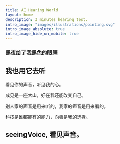 ```yaml
---
title: AI Hearing World
layout: home
description: 3 minutes hearing test.
intro_image: "images/illustrations/pointing.svg"
intro_image_absolute: true
intro_image_hide_on_mobile: true
---
```


### 黑夜给了我黑色的眼睛
## 我也用它去听


看见你的声音，听见我的心。

成见是一座大山，好在我还能改变自己。

别人家的声音是用来听的，我家的声音是用来看的。

科技是谁都能有的能力，向善是我的选择。

## seeingVoice, 看见声音。
